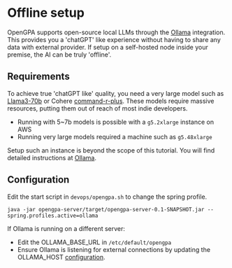 # Offline setup

OpenGPA supports open-source local LLMs through the [Ollama](https://www.ollama.com/) integration. This
provides you a 'chatGPT' like experience without having to share any data with external provider. If 
setup on a self-hosted node inside your premise, the AI can be truly 'offline'.

## Requirements

To achieve true 'chatGPT like' quality, you need a very large model such as [Llama3-70b](https://ollama.com/library/llama3) 
or Cohere [command-r-plus](https://ollama.com/library/command-r-plus). These models require massive
resources, putting them out of reach of most indie developers. 

- Running with 5~7b models is possible with a `g5.2xlarge` instance on AWS
- Running very large models required a machine such as `g5.48xlarge`

Setup such an instance is beyond the scope of this tutorial. You will find detailed instructions
at [Ollama](https://ollama.com/download).

## Configuration

Edit the start script in `devops/opengpa.sh` to change the spring profile.

```
java -jar opengpa-server/target/opengpa-server-0.1-SNAPSHOT.jar --spring.profiles.active=ollama
```

If Ollama is running on a different server:

- Edit the OLLAMA_BASE_URL in `/etc/default/opengpa`
- Ensure Ollama is listening for external connections by updating the 
OLLAMA_HOST [configuration](https://github.com/ollama/ollama/blob/main/docs/faq.md#setting-environment-variables-on-linux).